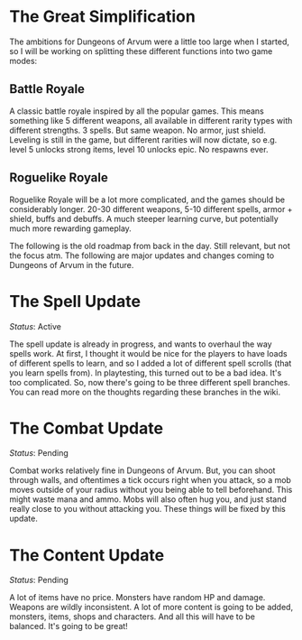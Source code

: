 # The Great Simplification
The ambitions for Dungeons of Arvum were a little too large when I started, so I will be working on splitting these different functions into two game modes:

## Battle Royale
A classic battle royale inspired by all the popular games.
This means something like 5 different weapons, all available in different rarity types with different strengths.
3 spells.
But same weapon.
No armor, just shield.
Leveling is still in the game, but different rarities will now dictate, so e.g.
level 5 unlocks strong items, level 10 unlocks epic.
No respawns ever.

## Roguelike Royale
Roguelike Royale will be a lot more complicated, and the games should be considerably longer.
20-30 different weapons, 5-10 different spells, armor + shield, buffs and debuffs.
A much steeper learning curve, but potentially much more rewarding gameplay.

The following is the old roadmap from back in the day.
Still relevant, but not the focus atm.
The following are major updates and changes coming to Dungeons of Arvum in the future.

# The Spell Update
*Status*: Active

The spell update is already in progress, and wants to overhaul the way spells work.
At first, I thought it would be nice for the players to have loads of different spells to learn, and so I added a lot of different spell scrolls (that you learn spells from).
In playtesting, this turned out to be a bad idea.
It's too complicated.
So, now there's going to be three different spell branches.
You can read more on the thoughts regarding these branches in the wiki.

# The Combat Update
*Status*: Pending

Combat works relatively fine in Dungeons of Arvum.
But, you can shoot through walls, and oftentimes a tick occurs right when you attack, so a mob moves outside of your radius without you being able to tell beforehand.
This might waste mana and ammo.
Mobs will also often hug you, and just stand really close to you without attacking you.
These things will be fixed by this update.

# The Content Update
*Status*: Pending

A lot of items have no price.
Monsters have random HP and damage.
Weapons are wildly inconsistent.
A lot of more content is going to be added, monsters, items, shops and characters.
And all this will have to be balanced.
It's going to be great!

